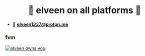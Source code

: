 <h1 align="center">🌟 elveen on all platforms 🌟</h1>

- 📩 **elveen1337@proton.me**

<h3 align="left">fvm</h3> 
<p align="left">
<a href="https://discord.gg/barakah" target="blank"><img align="center" src="https://img.shields.io/badge/discord.gg-barakah-pink" alt="elveen owns you" /></a>
</p>

<!--
**554960/554960** is a ✨ _special_ ✨ repository because its `README.md` (this file) appears on your GitHub profile.

Here are some ideas to get you started:

- 🔭 I’m currently working on ...
- 🌱 I’m currently learning ...
- 👯 I’m looking to collaborate on ...
- 🤔 I’m looking for help with ...
- 💬 Ask me about ...
- 📫 How to reach me: ...
- 😄 Pronouns: ...
- ⚡ Fun fact: ...
-->
